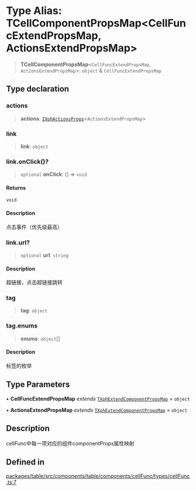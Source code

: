 # Type Alias: TCellComponentPropsMap\<CellFuncExtendPropsMap, ActionsExtendPropsMap\>

> **TCellComponentPropsMap**\<`CellFuncExtendPropsMap`, `ActionsExtendPropsMap`\>: `object` & `CellFuncExtendPropsMap`

## Type declaration

### actions

> **actions**: [`IXphActionsProps`](../interfaces/IXphActionsProps.md)\<`ActionsExtendPropsMap`\>

### link

> **link**: `object`

### link.onClick()?

> `optional` **onClick**: () => `void`

#### Returns

`void`

#### Description

点击事件（优先级最高）

### link.url?

> `optional` **url**: `string`

#### Description

超链接，点击超链接跳转

### tag

> **tag**: `object`

### tag.enums

> **enums**: `object`[]

#### Description

标签的枚举

## Type Parameters

• **CellFuncExtendPropsMap** *extends* [`TXphExtendComponentPropsMap`](TXphExtendComponentPropsMap.md) = `object`

• **ActionsExtendPropsMap** *extends* [`TXphExtendComponentPropsMap`](TXphExtendComponentPropsMap.md) = `object`

## Description

cellFunc中每一项对应的组件componentProps属性映射

## Defined in

[packages/table/src/components/table/components/cellFunc/types/cellFunc.ts:7](https://github.com/XiaoPiHong/xph-crud/blob/1453d1f4b2490c13545a9d7404efaaabc2a2fd0f/packages/table/src/components/table/components/cellFunc/types/cellFunc.ts#L7)
